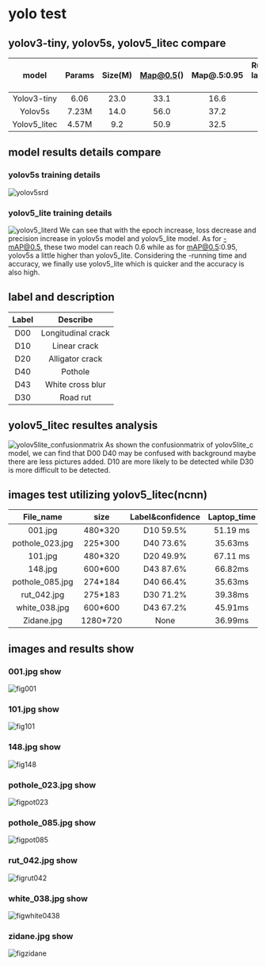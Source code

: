 # yolo test
## yolov3-tiny, yolov5s, yolov5_litec compare
|model|Params|Size(M)|Map@0.5()|Map@.5:0.95|Running time on laptop(480*320 )(ms)|
|:---:|:---:|:---:|:---:|:---:|:---:|
|Yolov3-tiny|	6.06|	23.0|	33.1|	16.6|	None|
|Yolov5s|7.23M|14.0|56.0|37.2|113.23ms|
|Yolov5_litec|4.57M|9.2|50.9|32.5|59.15ms|
## model results details compare
### yolov5s training details 
![yolov5srd](https://raw.githubusercontent.com/KW-DONG/Roads-Damages-Detector/yolo_training/yolo_training/pictures/yolov5s_results.png)
### yolov5_lite training details
![yolov5_literd](https://raw.githubusercontent.com/KW-DONG/Roads-Damages-Detector/yolo_training/yolo_training/pictures/yolov5lite_result.png)
We can see that with the epoch increase, loss decrease and precision increase in yolov5s model and yolov5_lite model. As for -mAP@0.5, these two model can reach 0.6 while as for mAP@0.5:0.95, yolov5s a little higher than yolov5_lite. Considering the -running time and accuracy, we finally use yolov5_lite which is quicker and the accuracy is also high.
## label and description

|Label|	Describe|
|:--:|:--:|
|D00|Longitudinal crack|
|D10|Linear crack|
|D20|Alligator crack|
|D40|Pothole|
|D43|White cross blur|
|D30|Road rut|

## yolov5_litec resultes analysis

![yolov5lite_confusionmatrix](https://raw.githubusercontent.com/KW-DONG/Roads-Damages-Detector/yolo_training/yolo_training/pictures/yolov5lite_confusion_matrix.png)
As shown the confusionmatrix of yolov5lite_c model, we can find that D00 D40 may be confused with background maybe there are less pictures added. D10 are more likely to be detected while D30 is more difficult to be detected.
## images test utilizing yolov5_litec(ncnn)

|File_name|size|Label&confidence|Laptop_time|RaspberryPi1_time|
|:---:|:---:|:---:|:---:|:---:|
|001.jpg|480*320|D10 59.5%|51.19 ms|160.35ms|
|pothole_023.jpg|225*300|D40 73.6%|35.63ms|273.42ms|
|101.jpg|480*320|D20 49.9%|67.11 ms|392.87ms|
|148.jpg|600*600|D43 87.6%|66.82ms|280ms|
|pothole_085.jpg|274*184|D40 66.4%|35.63ms|273.42ms|
|rut_042.jpg|275*183|D30 71.2%|39.38ms|270.89ms|
|white_038.jpg|600*600|D43 67.2%|45.91ms|306.48ms|
|Zidane.jpg|1280*720|None|36.99ms|116.58ms|

## images and results show
### 001.jpg show
![fig001](https://raw.githubusercontent.com/KW-DONG/Roads-Damages-Detector/yolo_training/yolo_training/pictures/fig001.png)
### 101.jpg show
![fig101](https://raw.githubusercontent.com/KW-DONG/Roads-Damages-Detector/yolo_training/yolo_training/pictures/fig101.png)
### 148.jpg show
![fig148](https://raw.githubusercontent.com/KW-DONG/Roads-Damages-Detector/yolo_training/yolo_training/pictures/fig148.png)
### pothole_023.jpg show
![figpot023](https://raw.githubusercontent.com/KW-DONG/Roads-Damages-Detector/yolo_training/yolo_training/pictures/figpot023.png)
### pothole_085.jpg show
![figpot085](https://raw.githubusercontent.com/KW-DONG/Roads-Damages-Detector/yolo_training/yolo_training/pictures/figpot083.png)
### rut_042.jpg show
![figrut042](https://raw.githubusercontent.com/KW-DONG/Roads-Damages-Detector/yolo_training/yolo_training/pictures/figrut042.png)
### white_038.jpg show
![figwhite0438](https://raw.githubusercontent.com/KW-DONG/Roads-Damages-Detector/yolo_training/yolo_training/pictures/figwhite038.png)
### zidane.jpg show
![figzidane](https://raw.githubusercontent.com/KW-DONG/Roads-Damages-Detector/yolo_training/yolo_training/pictures/figzidane.png)
